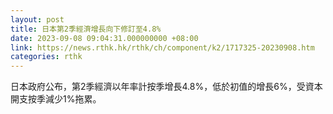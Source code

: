 ```yaml
---
layout: post
title: 日本第2季經濟增長向下修訂至4.8%
date: 2023-09-08 09:04:31.000000000 +08:00
link: https://news.rthk.hk/rthk/ch/component/k2/1717325-20230908.htm
categories: rthk
---
```


日本政府公布，第2季經濟以年率計按季增長4.8%，低於初值的增長6%，受資本開支按季減少1%拖累。
